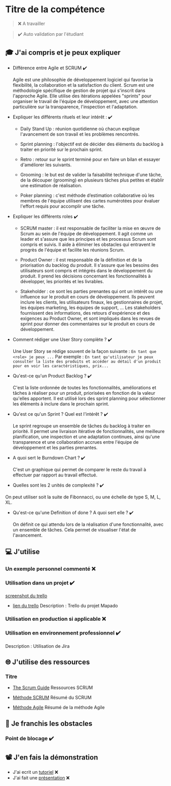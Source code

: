# Titre de la compétence

> ❌ A travailler

> ✔️ Auto validation par l'étudiant

## 🎓 J'ai compris et je peux expliquer

- Différence entre Agile et SCRUM ✔️

  Agile est une philosophie de développement logiciel qui favorise la flexibilité, la collaboration et la satisfaction du client. 
  Scrum est une méthodologie spécifique de gestion de projet qui s'inscrit dans l'approche Agile. Elle utilise des itérations appelées "sprints" pour organiser le travail de l'équipe de développement, avec une attention particulière sur la transparence, l'inspection et l'adaptation.

- Expliquer les différents rituels et leur intérêt : ✔️

  * Daily Stand Up : réunion quotidienne où chacun explique l'avancement de son travail et les problèmes rencontrés.

  * Sprint planning : l'objectif est de décider des éléments du backlog à traiter en priorité sur le prochain sprint.

  * Retro : retour sur le sprint terminé pour en faire un bilan et essayer d'améliorer les suivants.

  * Grooming : le but est de valider la faisabilité technique d'une tâche, de la découper (grooming) en plusieurs tâches plus petites et établir une estimation de réalisation.

  * Poker planning : c'est méthode d’estimation collaborative où les membres de l'équipe utilisent des cartes numérotées pour évaluer l'effort requis pour accomplir une tâche.

- Expliquer les différents roles ✔️
  * SCRUM master : il est responsable de faciliter la mise en œuvre de Scrum au sein de l'équipe de développement. Il agit comme un leader et s'assure que les principes et les processus Scrum sont compris et suivis. Il aide à éliminer les obstacles qui entravent le progrès de l'équipe et facilite les réunions Scrum.
  
  * Product Owner : il est responsable de la définition et de la priorisation du backlog du produit. Il s'assure que les besoins des utilisateurs sont compris et intégrés dans le développement du produit. Il prend les décisions concernant les fonctionnalités à développer, les priorités et les livrables.
  
  * Stakeholder : ce sont les parties prenantes qui ont un intérêt ou une influence sur le produit en cours de développement. Ils peuvent inclure les clients, les utilisateurs finaux, les gestionnaires de projet, les équipes marketing, les équipes de support, ... Les stakeholders fournissent des informations, des retours d'expérience et des exigences au Product Owner, et sont impliqués dans les revues de sprint pour donner des commentaires sur le produit en cours de développement.

- Comment rédiger une User Story complète ? ✔️

  Une User Story se rédige souvent de la façon suivante :
  `En tant que <role> je peux ...`
  Par exemple : 
  `En tant qu'utilisateur je peux consulter la liste des produits et accéder au détail d'un produit pour en voir les caractéristiques, prix...`

- Qu'est-ce qu'un Product Backlog ? ✔️

  C'est la liste ordonnée de toutes les fonctionnalités, améliorations et tâches à réaliser pour un produit, priorisées en fonction de la valeur qu'elles apportent. Il est utilisé lors des sprint planning pour sélectionner les éléments à inclure dans le prochain sprint.

- Qu'est ce qu'un Sprint ? Quel est l'intérêt ? ✔️

  Le sprint regroupe un ensemble de tâches du backlog à traiter en priorité. Il permet une livraison itérative de fonctionnalités, une meilleure planification, une inspection et une adaptation continues, ainsi qu'une transparence et une collaboration accrues entre l'équipe de développement et les parties prenantes.

- A quoi sert le Burndown Chart ? ✔️

  C'est un graphique qui permet de comparer le reste du travail à effectuer par rapport au travail effectué. 

- Quelles sont les 2 unités de complexité ? ✔️

On peut utiliser soit la suite de Fibonnacci, ou une échelle de type S, M, L, XL.

- Qu'est-ce qu'une Definition of done ? A quoi sert elle ? ✔️

  On définit ce qui attendu lors de la réalisation d'une fonctionnalité, avec un ensemble de tâches. Cela permet de visualiser l'état de l'avancement.

## 💻 J'utilise

### Un exemple personnel commenté ❌ 

### Utilisation dans un projet ✔️

[screenshot du trello](../images/trello.png)
- [lien du trello](https://trello.com/b/NpnI4p3W/mapado-trello)
Description : Trello du projet Mapado

### Utilisation en production si applicable ❌ 

### Utilisation en environnement professionnel ✔️

Description : Utilisation de Jira 

## 🌐 J'utilise des ressources

### Titre

- [The Scrum Guide](https://www.scrum.org/resources/scrum-guide)
  Ressources SCRUM

- [Méthode SCRUM](https://ignition-program.com/tuto/la-methode-scrum-pour-les-nuls)
  Résumé du SCRUM

- [Méthode Agile](https://asana.com/fr/resources/agile-methodology)
  Résumé de la méthode Agile

## 🚧 Je franchis les obstacles

### Point de blocage ✔️

## 📽️ J'en fais la démonstration

- J'ai ecrit un [tutoriel]() ❌ 
- J'ai fait une [présentation]() ❌ 
